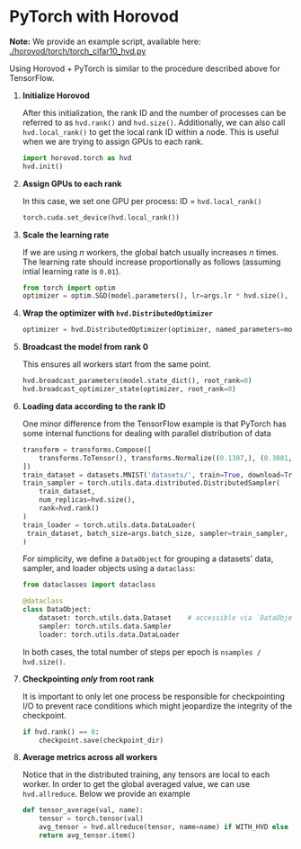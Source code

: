 # PyTorch with Horovod

**Note:** We provide an example script, available here: [./horovod/torch/torch_cifar10_hvd.py](./torch/torch_cifar10_hvd.py)

Using Horovod + PyTorch is similar to the procedure described above for TensorFlow.

<!---Below, we omit the explanation for those steps which are logically equivalent (but syntatically different) to the TensorFlow example above, and simply provide the necessary code snippet to accomplish each item.--->

1. **Initialize Horovod**

   After this initialization, the rank ID and the number of processes can be referred to as `hvd.rank()` and `hvd.size()`. Additionally, we can also call `hvd.local_rank()` to get the local rank ID within a node. This is useful when we are trying to assign GPUs to each rank.

   ```python
   import horovod.torch as hvd
   hvd.init()
   ```

2. **Assign GPUs to each rank**

   In this case, we set one GPU per process: ID = `hvd.local_rank()`

   ```python
   torch.cuda.set_device(hvd.local_rank())
   ```

3. **Scale the learning rate**

   If we are using $n$ workers, the global batch usually increases $n$ times. The learning rate should increase proportionally as follows (assuming intial learning rate is `0.01`).

   ```python
   from torch import optim
   optimizer = optim.SGD(model.parameters(), lr=args.lr * hvd.size(), momentum=args.momentum)
   ```

4. **Wrap the optimizer with `hvd.DistributedOptimizer`**

   ```python
   optimizer = hvd.DistributedOptimizer(optimizer, named_parameters=model.named_parameters(), compression=compression)
   ```

5. **Broadcast the model from rank 0**

   This ensures all workers start from the same point.

   ```python
   hvd.broadcast_parameters(model.state_dict(), root_rank=0)
   hvd.broadcast_optimizer_state(optimizer, root_rank=0)
   ```

6. **Loading data according to the rank ID**

   One minor difference from the TensorFlow example is that PyTorch has some internal functions for dealing with parallel distribution of data

   ```python
   transform = transforms.Compose([
       transforms.ToTensor(), transforms.Normalize((0.1307,), (0.3081,))
   ])
   train_dataset = datasets.MNIST('datasets/', train=True, download=True, transform=transform)
   train_sampler = torch.utils.data.distributed.DistributedSampler(
       train_dataset,
       num_replicas=hvd.size(),
       rank=hvd.rank()
   )
   train_loader = torch.utils.data.DataLoader(
   	train_dataset, batch_size=args.batch_size, sampler=train_sampler, **kwargs
   )
   ```

   For simplicity, we define a `DataObject` for grouping a datasets' data, sampler, and loader objects using a `dataclass`:

   ```python
   from dataclasses import dataclass
   
   @dataclass
   class DataObject:
       dataset: torch.utils.data.Dataset    # accessible via `DataObject.dataset`, etc.
       sampler: torch.utils.data.Sampler
       loader: torch.utils.data.DataLoader
   ```

   In both cases, the total number of steps per epoch is `nsamples / hvd.size()`.

7. **Checkpointing _only_ from root rank**

   It is important to only let one process be responsible for checkpointing I/O to prevent race conditions which might jeopardize the integrity of the checkpoint.

   ```python
   if hvd.rank() == 0:
       checkpoint.save(checkpoint_dir)
   ```

8. **Average metrics across all workers**

   Notice that in the distributed training, any tensors are local to each worker. In order to get the global averaged value, we can use `hvd.allreduce`. Below we provide an example

   ```python
   def tensor_average(val, name):
       tensor = torch.tensor(val)
       avg_tensor = hvd.allreduce(tensor, name=name) if WITH_HVD else tensor
       return avg_tensor.item()
   ```